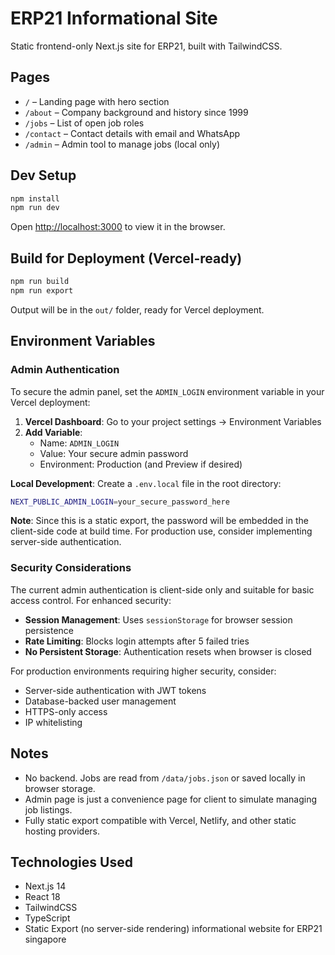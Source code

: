 # ERP21 Informational Site

Static frontend-only Next.js site for ERP21, built with TailwindCSS.

## Pages

- `/` – Landing page with hero section
- `/about` – Company background and history since 1999
- `/jobs` – List of open job roles
- `/contact` – Contact details with email and WhatsApp
- `/admin` – Admin tool to manage jobs (local only)

## Dev Setup

```bash
npm install
npm run dev
```

Open [http://localhost:3000](http://localhost:3000) to view it in the browser.

## Build for Deployment (Vercel-ready)

```bash
npm run build
npm run export
```

Output will be in the `out/` folder, ready for Vercel deployment.

## Environment Variables

### Admin Authentication

To secure the admin panel, set the `ADMIN_LOGIN` environment variable in your Vercel deployment:

1. **Vercel Dashboard**: Go to your project settings → Environment Variables
2. **Add Variable**: 
   - Name: `ADMIN_LOGIN`
   - Value: Your secure admin password
   - Environment: Production (and Preview if desired)

**Local Development**: Create a `.env.local` file in the root directory:
```bash
NEXT_PUBLIC_ADMIN_LOGIN=your_secure_password_here
```

**Note**: Since this is a static export, the password will be embedded in the client-side code at build time. For production use, consider implementing server-side authentication.

### Security Considerations

The current admin authentication is client-side only and suitable for basic access control. For enhanced security:

- **Session Management**: Uses `sessionStorage` for browser session persistence
- **Rate Limiting**: Blocks login attempts after 5 failed tries
- **No Persistent Storage**: Authentication resets when browser is closed

For production environments requiring higher security, consider:
- Server-side authentication with JWT tokens
- Database-backed user management
- HTTPS-only access
- IP whitelisting

## Notes

* No backend. Jobs are read from `/data/jobs.json` or saved locally in browser storage.
* Admin page is just a convenience page for client to simulate managing job listings.
* Fully static export compatible with Vercel, Netlify, and other static hosting providers.

## Technologies Used

- Next.js 14
- React 18
- TailwindCSS
- TypeScript
- Static Export (no server-side rendering)
informational website for ERP21 singapore
